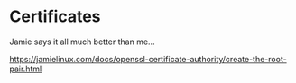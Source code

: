 # Certificates

Jamie says it all much better than me...

https://jamielinux.com/docs/openssl-certificate-authority/create-the-root-pair.html

